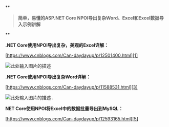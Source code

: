 **

> **简单，易懂的ASP.NET Core NPOI导出复杂Word、Excel和Excel数据导入示例讲解**

**

**.NET Core使用NPOI导出复杂，美观的Excel详解：**

[https://www.cnblogs.com/Can-daydayup/p/12501400.html][1]

![此处输入图片的描述][2]

**.NET Core使用NPOI导出复杂Word详解：**

[https://www.cnblogs.com/Can-daydayup/p/11588531.html][3]

![此处输入图片的描述][4]
.

**NET Core使用NPOI将Excel中的数据批量导出到MySQL：**

[https://www.cnblogs.com/Can-daydayup/p/12593165.html][5]


  [1]: https://www.cnblogs.com/Can-daydayup/p/12501400.html
  [2]: https://img2020.cnblogs.com/blog/1336199/202003/1336199-20200329180010645-732738529.png
  [3]: https://www.cnblogs.com/Can-daydayup/p/11588531.html
  [4]: https://img2020.cnblogs.com/blog/1336199/202003/1336199-20200325024705731-1848326173.png
  [5]: https://www.cnblogs.com/Can-daydayup/p/12593165.html